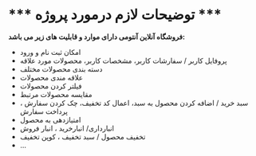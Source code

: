# *** توضیحات لازم درمورد پروژه ***

 **فروشگاه آنلاین آنتومی دارای موارد و قابلیت های زیر می باشد:**

- امکان ثبت نام و ورود
- پروفایل کاربر / سفارشات کاربر، مشخصات کاربر، محصولات مورد علاقه
- دسته بندی محصولات مختلف
- علاقه مندی محصولات
- فیلتر کردن محصولات
- مقایسه محصولات مرتبط
- سبد خرید / اضافه کردن محصول به سبد، اعمال کد تخفیف، چک کردن سفارش ، پرداخت سفارش
- امتیازدهی به محصول
- انبارداری/ انبارخرید ، انبار فروش
- تخفیف محصول / سبد تخفیف ، کوپن تخفیف
- ...
